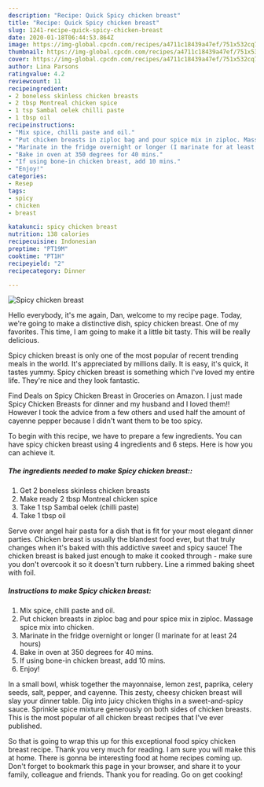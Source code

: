 ```yaml
---
description: "Recipe: Quick Spicy chicken breast"
title: "Recipe: Quick Spicy chicken breast"
slug: 1241-recipe-quick-spicy-chicken-breast
date: 2020-01-18T06:44:53.864Z
image: https://img-global.cpcdn.com/recipes/a4711c18439a47ef/751x532cq70/spicy-chicken-breast-recipe-main-photo.jpg
thumbnail: https://img-global.cpcdn.com/recipes/a4711c18439a47ef/751x532cq70/spicy-chicken-breast-recipe-main-photo.jpg
cover: https://img-global.cpcdn.com/recipes/a4711c18439a47ef/751x532cq70/spicy-chicken-breast-recipe-main-photo.jpg
author: Lina Parsons
ratingvalue: 4.2
reviewcount: 11
recipeingredient:
- 2 boneless skinless chicken breasts
- 2 tbsp Montreal chicken spice
- 1 tsp Sambal oelek chilli paste
- 1 tbsp oil
recipeinstructions:
- "Mix spice, chilli paste and oil."
- "Put chicken breasts in ziploc bag and pour spice mix in ziploc. Massage spice mix into chicken."
- "Marinate in the fridge overnight or longer (I marinate for at least 24 hours)"
- "Bake in oven at 350 degrees for 40 mins."
- "If using bone-in chicken breast, add 10 mins."
- "Enjoy!"
categories:
- Resep
tags:
- spicy
- chicken
- breast

katakunci: spicy chicken breast
nutrition: 138 calories
recipecuisine: Indonesian
preptime: "PT19M"
cooktime: "PT1H"
recipeyield: "2"
recipecategory: Dinner

---
```



![Spicy chicken breast](https://img-global.cpcdn.com/recipes/a4711c18439a47ef/751x532cq70/spicy-chicken-breast-recipe-main-photo.jpg)

Hello everybody, it's me again, Dan, welcome to my recipe page. Today, we're going to make a distinctive dish, spicy chicken breast. One of my favorites. This time, I am going to make it a little bit tasty. This will be really delicious.

Spicy chicken breast is only one of the most popular of recent trending meals in the world. It's appreciated by millions daily. It is easy, it's quick, it tastes yummy. Spicy chicken breast is something which I've loved my entire life. They're nice and they look fantastic.

Find Deals on Spicy Chicken Breast in Groceries on Amazon. I just made Spicy Chicken Breasts for dinner and my husband and I loved them!! However I took the advice from a few others and used half the amount of cayenne pepper because I didn&#39;t want them to be too spicy.


To begin with this recipe, we have to prepare a few ingredients. You can have spicy chicken breast using 4 ingredients and 6 steps. Here is how you can achieve it.

##### The ingredients needed to make Spicy chicken breast::

1. Get 2 boneless skinless chicken breasts
1. Make ready 2 tbsp Montreal chicken spice
1. Take 1 tsp Sambal oelek (chilli paste)
1. Take 1 tbsp oil


Serve over angel hair pasta for a dish that is fit for your most elegant dinner parties. Chicken breast is usually the blandest food ever, but that truly changes when it&#39;s baked with this addictive sweet and spicy sauce! The chicken breast is baked just enough to make it cooked through - make sure you don&#39;t overcook it so it doesn&#39;t turn rubbery. Line a rimmed baking sheet with foil. 

##### Instructions to make Spicy chicken breast:

1. Mix spice, chilli paste and oil.
1. Put chicken breasts in ziploc bag and pour spice mix in ziploc. Massage spice mix into chicken.
1. Marinate in the fridge overnight or longer (I marinate for at least 24 hours)
1. Bake in oven at 350 degrees for 40 mins.
1. If using bone-in chicken breast, add 10 mins.
1. Enjoy!


In a small bowl, whisk together the mayonnaise, lemon zest, paprika, celery seeds, salt, pepper, and cayenne. This zesty, cheesy chicken breast will slay your dinner table. Dig into juicy chicken thighs in a sweet-and-spicy sauce. Sprinkle spice mixture generously on both sides of chicken breasts. This is the most popular of all chicken breast recipes that I&#39;ve ever published. 

So that is going to wrap this up for this exceptional food spicy chicken breast recipe. Thank you very much for reading. I am sure you will make this at home. There is gonna be interesting food at home recipes coming up. Don't forget to bookmark this page in your browser, and share it to your family, colleague and friends. Thank you for reading. Go on get cooking!
